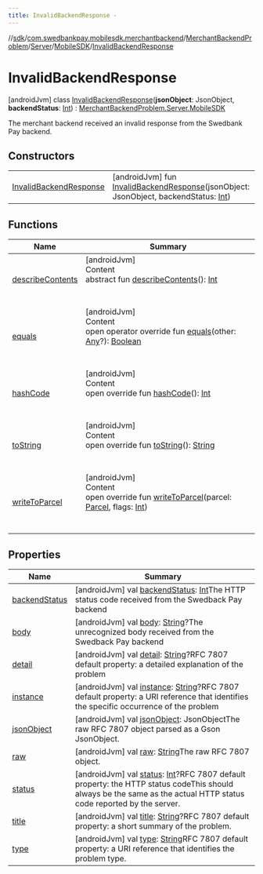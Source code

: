 ```yaml
---
title: InvalidBackendResponse -
---
```

//[sdk](../../../../../../index)/[com.swedbankpay.mobilesdk.merchantbackend](../../../../index)/[MerchantBackendProblem](../../../index)/[Server](../../index)/[MobileSDK](../index)/[InvalidBackendResponse](index)



# InvalidBackendResponse  
 [androidJvm] class [InvalidBackendResponse](index)(**jsonObject**: JsonObject, **backendStatus**: [Int](https://kotlinlang.org/api/latest/jvm/stdlib/kotlin/-int/index.html)) : [MerchantBackendProblem.Server.MobileSDK](../index)

The merchant backend received an invalid response from the Swedbank Pay backend.

   


## Constructors  
  
| | |
|---|---|
| <a name="com.swedbankpay.mobilesdk.merchantbackend/MerchantBackendProblem.Server.MobileSDK.InvalidBackendResponse/InvalidBackendResponse/#com.google.gson.JsonObject#kotlin.Int/PointingToDeclaration/"></a>[InvalidBackendResponse](-invalid-backend-response)| <a name="com.swedbankpay.mobilesdk.merchantbackend/MerchantBackendProblem.Server.MobileSDK.InvalidBackendResponse/InvalidBackendResponse/#com.google.gson.JsonObject#kotlin.Int/PointingToDeclaration/"></a> [androidJvm] fun [InvalidBackendResponse](-invalid-backend-response)(jsonObject: JsonObject, backendStatus: [Int](https://kotlinlang.org/api/latest/jvm/stdlib/kotlin/-int/index.html))   <br>|


## Functions  
  
|  Name |  Summary | 
|---|---|
| <a name="android.os/Parcelable/describeContents/#/PointingToDeclaration/"></a>[describeContents](../../-unknown/index.md#-1578325224%2FFunctions%2F-1404661416)| <a name="android.os/Parcelable/describeContents/#/PointingToDeclaration/"></a>[androidJvm]  <br>Content  <br>abstract fun [describeContents](../../-unknown/index.md#-1578325224%2FFunctions%2F-1404661416)(): [Int](https://kotlinlang.org/api/latest/jvm/stdlib/kotlin/-int/index.html)  <br><br><br>|
| <a name="com.swedbankpay.mobilesdk/Problem/equals/#kotlin.Any?/PointingToDeclaration/"></a>[equals](../../../../../com.swedbankpay.mobilesdk/-problem/equals)| <a name="com.swedbankpay.mobilesdk/Problem/equals/#kotlin.Any?/PointingToDeclaration/"></a>[androidJvm]  <br>Content  <br>open operator override fun [equals](../../../../../com.swedbankpay.mobilesdk/-problem/equals)(other: [Any](https://kotlinlang.org/api/latest/jvm/stdlib/kotlin/-any/index.html)?): [Boolean](https://kotlinlang.org/api/latest/jvm/stdlib/kotlin/-boolean/index.html)  <br><br><br>|
| <a name="com.swedbankpay.mobilesdk/Problem/hashCode/#/PointingToDeclaration/"></a>[hashCode](../../../../../com.swedbankpay.mobilesdk/-problem/hash-code)| <a name="com.swedbankpay.mobilesdk/Problem/hashCode/#/PointingToDeclaration/"></a>[androidJvm]  <br>Content  <br>open override fun [hashCode](../../../../../com.swedbankpay.mobilesdk/-problem/hash-code)(): [Int](https://kotlinlang.org/api/latest/jvm/stdlib/kotlin/-int/index.html)  <br><br><br>|
| <a name="com.swedbankpay.mobilesdk/Problem/toString/#/PointingToDeclaration/"></a>[toString](../../../../../com.swedbankpay.mobilesdk/-problem/to-string)| <a name="com.swedbankpay.mobilesdk/Problem/toString/#/PointingToDeclaration/"></a>[androidJvm]  <br>Content  <br>open override fun [toString](../../../../../com.swedbankpay.mobilesdk/-problem/to-string)(): [String](https://kotlinlang.org/api/latest/jvm/stdlib/kotlin/-string/index.html)  <br><br><br>|
| <a name="com.swedbankpay.mobilesdk.merchantbackend/MerchantBackendProblem/writeToParcel/#android.os.Parcel#kotlin.Int/PointingToDeclaration/"></a>[writeToParcel](../../../write-to-parcel)| <a name="com.swedbankpay.mobilesdk.merchantbackend/MerchantBackendProblem/writeToParcel/#android.os.Parcel#kotlin.Int/PointingToDeclaration/"></a>[androidJvm]  <br>Content  <br>open override fun [writeToParcel](../../../write-to-parcel)(parcel: [Parcel](https://developer.android.com/reference/kotlin/android/os/Parcel.html), flags: [Int](https://kotlinlang.org/api/latest/jvm/stdlib/kotlin/-int/index.html))  <br><br><br>|


## Properties  
  
|  Name |  Summary | 
|---|---|
| <a name="com.swedbankpay.mobilesdk.merchantbackend/MerchantBackendProblem.Server.MobileSDK.InvalidBackendResponse/backendStatus/#/PointingToDeclaration/"></a>[backendStatus](backend-status)| <a name="com.swedbankpay.mobilesdk.merchantbackend/MerchantBackendProblem.Server.MobileSDK.InvalidBackendResponse/backendStatus/#/PointingToDeclaration/"></a> [androidJvm] val [backendStatus](backend-status): [Int](https://kotlinlang.org/api/latest/jvm/stdlib/kotlin/-int/index.html)The HTTP status code received from the Swedback Pay backend   <br>|
| <a name="com.swedbankpay.mobilesdk.merchantbackend/MerchantBackendProblem.Server.MobileSDK.InvalidBackendResponse/body/#/PointingToDeclaration/"></a>[body](body)| <a name="com.swedbankpay.mobilesdk.merchantbackend/MerchantBackendProblem.Server.MobileSDK.InvalidBackendResponse/body/#/PointingToDeclaration/"></a> [androidJvm] val [body](body): [String](https://kotlinlang.org/api/latest/jvm/stdlib/kotlin/-string/index.html)?The unrecognized body received from the Swedback Pay backend   <br>|
| <a name="com.swedbankpay.mobilesdk.merchantbackend/MerchantBackendProblem.Server.MobileSDK.InvalidBackendResponse/detail/#/PointingToDeclaration/"></a>[detail](index.md#-518954772%2FProperties%2F-1404661416)| <a name="com.swedbankpay.mobilesdk.merchantbackend/MerchantBackendProblem.Server.MobileSDK.InvalidBackendResponse/detail/#/PointingToDeclaration/"></a> [androidJvm] val [detail](index.md#-518954772%2FProperties%2F-1404661416): [String](https://kotlinlang.org/api/latest/jvm/stdlib/kotlin/-string/index.html)?RFC 7807 default property: a detailed explanation of the problem   <br>|
| <a name="com.swedbankpay.mobilesdk.merchantbackend/MerchantBackendProblem.Server.MobileSDK.InvalidBackendResponse/instance/#/PointingToDeclaration/"></a>[instance](index.md#-1398677208%2FProperties%2F-1404661416)| <a name="com.swedbankpay.mobilesdk.merchantbackend/MerchantBackendProblem.Server.MobileSDK.InvalidBackendResponse/instance/#/PointingToDeclaration/"></a> [androidJvm] val [instance](index.md#-1398677208%2FProperties%2F-1404661416): [String](https://kotlinlang.org/api/latest/jvm/stdlib/kotlin/-string/index.html)?RFC 7807 default property: a URI reference that identifies the specific occurrence of the problem   <br>|
| <a name="com.swedbankpay.mobilesdk.merchantbackend/MerchantBackendProblem.Server.MobileSDK.InvalidBackendResponse/jsonObject/#/PointingToDeclaration/"></a>[jsonObject](index.md#881564598%2FProperties%2F-1404661416)| <a name="com.swedbankpay.mobilesdk.merchantbackend/MerchantBackendProblem.Server.MobileSDK.InvalidBackendResponse/jsonObject/#/PointingToDeclaration/"></a> [androidJvm] val [jsonObject](index.md#881564598%2FProperties%2F-1404661416): JsonObjectThe raw RFC 7807 object parsed as a Gson JsonObject.   <br>|
| <a name="com.swedbankpay.mobilesdk.merchantbackend/MerchantBackendProblem.Server.MobileSDK.InvalidBackendResponse/raw/#/PointingToDeclaration/"></a>[raw](index.md#-1961345995%2FProperties%2F-1404661416)| <a name="com.swedbankpay.mobilesdk.merchantbackend/MerchantBackendProblem.Server.MobileSDK.InvalidBackendResponse/raw/#/PointingToDeclaration/"></a> [androidJvm] val [raw](index.md#-1961345995%2FProperties%2F-1404661416): [String](https://kotlinlang.org/api/latest/jvm/stdlib/kotlin/-string/index.html)The raw RFC 7807 object.   <br>|
| <a name="com.swedbankpay.mobilesdk.merchantbackend/MerchantBackendProblem.Server.MobileSDK.InvalidBackendResponse/status/#/PointingToDeclaration/"></a>[status](index.md#-1339633557%2FProperties%2F-1404661416)| <a name="com.swedbankpay.mobilesdk.merchantbackend/MerchantBackendProblem.Server.MobileSDK.InvalidBackendResponse/status/#/PointingToDeclaration/"></a> [androidJvm] val [status](index.md#-1339633557%2FProperties%2F-1404661416): [Int](https://kotlinlang.org/api/latest/jvm/stdlib/kotlin/-int/index.html)?RFC 7807 default property: the HTTP status codeThis should always be the same as the actual HTTP status code reported by the server.   <br>|
| <a name="com.swedbankpay.mobilesdk.merchantbackend/MerchantBackendProblem.Server.MobileSDK.InvalidBackendResponse/title/#/PointingToDeclaration/"></a>[title](index.md#-1616232443%2FProperties%2F-1404661416)| <a name="com.swedbankpay.mobilesdk.merchantbackend/MerchantBackendProblem.Server.MobileSDK.InvalidBackendResponse/title/#/PointingToDeclaration/"></a> [androidJvm] val [title](index.md#-1616232443%2FProperties%2F-1404661416): [String](https://kotlinlang.org/api/latest/jvm/stdlib/kotlin/-string/index.html)?RFC 7807 default property: a short summary of the problem.   <br>|
| <a name="com.swedbankpay.mobilesdk.merchantbackend/MerchantBackendProblem.Server.MobileSDK.InvalidBackendResponse/type/#/PointingToDeclaration/"></a>[type](index.md#1885923875%2FProperties%2F-1404661416)| <a name="com.swedbankpay.mobilesdk.merchantbackend/MerchantBackendProblem.Server.MobileSDK.InvalidBackendResponse/type/#/PointingToDeclaration/"></a> [androidJvm] val [type](index.md#1885923875%2FProperties%2F-1404661416): [String](https://kotlinlang.org/api/latest/jvm/stdlib/kotlin/-string/index.html)RFC 7807 default property: a URI reference that identifies the problem type.   <br>|

